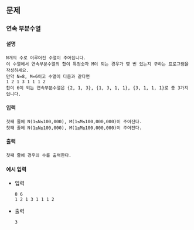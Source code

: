 ## 문제

### 연속 부분수열

#### 설명
```
N개의 수로 이루어진 수열이 주어집니다.
이 수열에서 연속부분수열의 합이 특정숫자 M이 되는 경우가 몇 번 있는지 구하는 프로그램을 작성하세요.
만약 N=8, M=6이고 수열이 다음과 같다면
1 2 1 3 1 1 1 2
합이 6이 되는 연속부분수열은 {2, 1, 3}, {1, 3, 1, 1}, {3, 1, 1, 1}로 총 3가지입니다.
```

#### 입력
```
첫째 줄에 N(1≤N≤100,000), M(1≤M≤100,000,000)이 주어진다.
첫째 줄에 N(1≤N≤100,000), M(1≤M≤100,000,000)이 주어진다.
```

#### 출력
```
첫째 줄에 경우의 수를 출력한다.
```

#### 예시 입력
- 입력
    ```
    8 6
    1 2 1 3 1 1 1 2
    ```
- 출력
    ```
    3
    ```